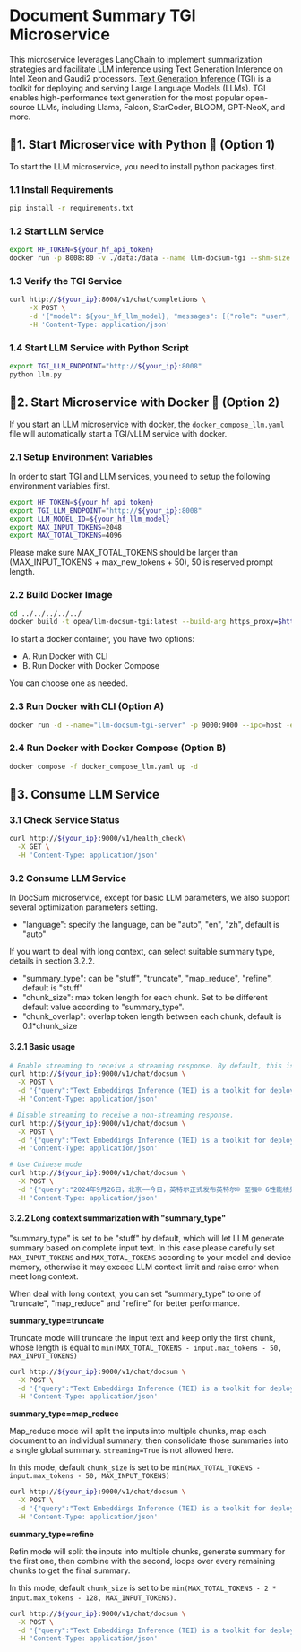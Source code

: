 # Document Summary TGI Microservice

This microservice leverages LangChain to implement summarization strategies and facilitate LLM inference using Text Generation Inference on Intel Xeon and Gaudi2 processors.
[Text Generation Inference](https://github.com/huggingface/text-generation-inference) (TGI) is a toolkit for deploying and serving Large Language Models (LLMs). TGI enables high-performance text generation for the most popular open-source LLMs, including Llama, Falcon, StarCoder, BLOOM, GPT-NeoX, and more.

## 🚀1. Start Microservice with Python 🐍 (Option 1)

To start the LLM microservice, you need to install python packages first.

### 1.1 Install Requirements

```bash
pip install -r requirements.txt
```

### 1.2 Start LLM Service

```bash
export HF_TOKEN=${your_hf_api_token}
docker run -p 8008:80 -v ./data:/data --name llm-docsum-tgi --shm-size 1g ghcr.io/huggingface/text-generation-inference:2.1.0 --model-id ${your_hf_llm_model}
```

### 1.3 Verify the TGI Service

```bash
curl http://${your_ip}:8008/v1/chat/completions \
     -X POST \
     -d '{"model": ${your_hf_llm_model}, "messages": [{"role": "user", "content": "What is Deep Learning?"}], "max_tokens":17}' \
     -H 'Content-Type: application/json'
```

### 1.4 Start LLM Service with Python Script

```bash
export TGI_LLM_ENDPOINT="http://${your_ip}:8008"
python llm.py
```

## 🚀2. Start Microservice with Docker 🐳 (Option 2)

If you start an LLM microservice with docker, the `docker_compose_llm.yaml` file will automatically start a TGI/vLLM service with docker.

### 2.1 Setup Environment Variables

In order to start TGI and LLM services, you need to setup the following environment variables first.

```bash
export HF_TOKEN=${your_hf_api_token}
export TGI_LLM_ENDPOINT="http://${your_ip}:8008"
export LLM_MODEL_ID=${your_hf_llm_model}
export MAX_INPUT_TOKENS=2048
export MAX_TOTAL_TOKENS=4096
```

Please make sure MAX_TOTAL_TOKENS should be larger than (MAX_INPUT_TOKENS + max_new_tokens + 50), 50 is reserved prompt length.

### 2.2 Build Docker Image

```bash
cd ../../../../../
docker build -t opea/llm-docsum-tgi:latest --build-arg https_proxy=$https_proxy --build-arg http_proxy=$http_proxy -f comps/llms/summarization/tgi/langchain/Dockerfile .
```

To start a docker container, you have two options:

- A. Run Docker with CLI
- B. Run Docker with Docker Compose

You can choose one as needed.

### 2.3 Run Docker with CLI (Option A)

```bash
docker run -d --name="llm-docsum-tgi-server" -p 9000:9000 --ipc=host -e http_proxy=$http_proxy -e https_proxy=$https_proxy -e TGI_LLM_ENDPOINT=$TGI_LLM_ENDPOINT -e HF_TOKEN=$HF_TOKEN -e MAX_INPUT_TOKENS=${MAX_INPUT_TOKENS} -e MAX_TOTAL_TOKENS=${MAX_TOTAL_TOKENS} opea/llm-docsum-tgi:latest
```

### 2.4 Run Docker with Docker Compose (Option B)

```bash
docker compose -f docker_compose_llm.yaml up -d
```

## 🚀3. Consume LLM Service

### 3.1 Check Service Status

```bash
curl http://${your_ip}:9000/v1/health_check\
  -X GET \
  -H 'Content-Type: application/json'
```

### 3.2 Consume LLM Service

In DocSum microservice, except for basic LLM parameters, we also support several optimization parameters setting.

- "language": specify the language, can be "auto", "en", "zh", default is "auto"

If you want to deal with long context, can select suitable summary type, details in section 3.2.2.

- "summary_type": can be "stuff", "truncate", "map_reduce", "refine", default is "stuff"
- "chunk_size": max token length for each chunk. Set to be different default value according to "summary_type".
- "chunk_overlap": overlap token length between each chunk, default is 0.1\*chunk_size

#### 3.2.1 Basic usage

```bash
# Enable streaming to receive a streaming response. By default, this is set to True.
curl http://${your_ip}:9000/v1/chat/docsum \
  -X POST \
  -d '{"query":"Text Embeddings Inference (TEI) is a toolkit for deploying and serving open source text embeddings and sequence classification models. TEI enables high-performance extraction for the most popular models, including FlagEmbedding, Ember, GTE and E5.", "max_tokens":32, "language":"en"}' \
  -H 'Content-Type: application/json'

# Disable streaming to receive a non-streaming response.
curl http://${your_ip}:9000/v1/chat/docsum \
  -X POST \
  -d '{"query":"Text Embeddings Inference (TEI) is a toolkit for deploying and serving open source text embeddings and sequence classification models. TEI enables high-performance extraction for the most popular models, including FlagEmbedding, Ember, GTE and E5.", "max_tokens":32, "language":"en", "streaming":false}' \
  -H 'Content-Type: application/json'

# Use Chinese mode
curl http://${your_ip}:9000/v1/chat/docsum \
  -X POST \
  -d '{"query":"2024年9月26日，北京——今日，英特尔正式发布英特尔® 至强® 6性能核处理器（代号Granite Rapids），为AI、数据分析、科学计算等计算密集型业务提供卓越性能。", "max_tokens":32, "language":"zh", "streaming":false}' \
  -H 'Content-Type: application/json'
```

#### 3.2.2 Long context summarization with "summary_type"

"summary_type" is set to be "stuff" by default, which will let LLM generate summary based on complete input text. In this case please carefully set `MAX_INPUT_TOKENS` and `MAX_TOTAL_TOKENS` according to your model and device memory, otherwise it may exceed LLM context limit and raise error when meet long context.

When deal with long context, you can set "summary_type" to one of "truncate", "map_reduce" and "refine" for better performance.

**summary_type=truncate**

Truncate mode will truncate the input text and keep only the first chunk, whose length is equal to `min(MAX_TOTAL_TOKENS - input.max_tokens - 50, MAX_INPUT_TOKENS)`

```bash
curl http://${your_ip}:9000/v1/chat/docsum \
  -X POST \
  -d '{"query":"Text Embeddings Inference (TEI) is a toolkit for deploying and serving open source text embeddings and sequence classification models. TEI enables high-performance extraction for the most popular models, including FlagEmbedding, Ember, GTE and E5.", "max_tokens":32, "language":"en", "summary_type": "truncate", "chunk_size": 2000}' \
  -H 'Content-Type: application/json'
```

**summary_type=map_reduce**

Map_reduce mode will split the inputs into multiple chunks, map each document to an individual summary, then consolidate those summaries into a single global summary. `streaming=True` is not allowed here.

In this mode, default `chunk_size` is set to be `min(MAX_TOTAL_TOKENS - input.max_tokens - 50, MAX_INPUT_TOKENS)`

```bash
curl http://${your_ip}:9000/v1/chat/docsum \
  -X POST \
  -d '{"query":"Text Embeddings Inference (TEI) is a toolkit for deploying and serving open source text embeddings and sequence classification models. TEI enables high-performance extraction for the most popular models, including FlagEmbedding, Ember, GTE and E5.", "max_tokens":32, "language":"en", "summary_type": "map_reduce", "chunk_size": 2000, "streaming":false}' \
  -H 'Content-Type: application/json'
```

**summary_type=refine**

Refin mode will split the inputs into multiple chunks, generate summary for the first one, then combine with the second, loops over every remaining chunks to get the final summary.

In this mode, default `chunk_size` is set to be `min(MAX_TOTAL_TOKENS - 2 * input.max_tokens - 128, MAX_INPUT_TOKENS)`.

```bash
curl http://${your_ip}:9000/v1/chat/docsum \
  -X POST \
  -d '{"query":"Text Embeddings Inference (TEI) is a toolkit for deploying and serving open source text embeddings and sequence classification models. TEI enables high-performance extraction for the most popular models, including FlagEmbedding, Ember, GTE and E5.", "max_tokens":32, "language":"en", "summary_type": "refine", "chunk_size": 2000}' \
  -H 'Content-Type: application/json'
```
